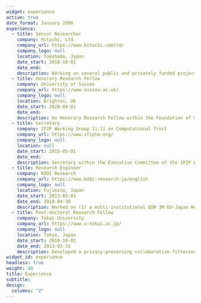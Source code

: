 ```yaml
---
widget: experience
active: true
date_format: January 2006
experience:
  - title: Senior Researcher
    company: Hitachi, Ltd.
    company_url: https://www.hitachi.com/rd/
    company_logo: null
    location: Yokohama, Japan
    date_start: 2018-10-01
    date_end: 
    description: Working on several public and privately funded projects with international collaborations relating to computational trust and its applications, AI security, process mining and casual inference; amongst others.
  - title: Honorary Research Fellow
    company: University of Sussex
    company_url: https://www.sussex.ac.uk/
    company_logo: null
    location: Brighton, UK
    date_start: 2020-04-01
    date_end: 
    description: An Honorary Research Fellow within the Foundation of Software Systems group at the School of Engineering and Informatics.
  - title: Secretary
    company: IFIP Working Group 11.11 on Computational Trust
    company_url: https://www.ifiptm.org/
    company_logo: null
    location: null
    date_start: 2015-05-01
    date_end: 
    description: Secretary within the Executive Committee of the IFIP Working Group 11.11 on Computational Trust.
  - title: Research Engineer
    company: KDDI Research
    company_url: https://www.kddi-research.jp/english
    company_logo: null
    location: Fujimino, Japan
    date_start: 2013-05-01
    date_end: 2018-04-30
    description: Worked on (1) a multi-institutional EUR 3M EU-Japan Horizon 2020 funded project to realise a secure data storage and privacy-preserving analytics engine over heterogeneous multi-cloud environments spanning across national borders; and (2) a Toyota ITC and KDDI Research jointly funded collaborative project with ISTI-CNR and the University of Pisa on privacy risks in trajectory data; amongst others.
  - title: Post-doctoral Research Fellow
    company: Tokai University
    company_url: https://www.u-tokai.ac.jp/
    company_logo: null
    location: Tokyo, Japan
    date_start: 2010-10-01
    date_end: 2013-03-31
    description: Developed a privacy-preserving collaborative filtering scheme over encrypted domain and demonstrated the feasibility in real world public cloud environments as part of a multi-institutional JPY 500M+ Japanese government funded project on privacy-preserving data mining on the cloud.
widget_id: experience
headless: true
weight: 40
title: Experience
subtitle: 
design:
  columns: "2"
---
```

